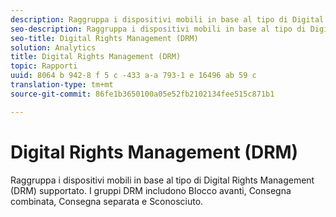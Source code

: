 ```yaml
---
description: Raggruppa i dispositivi mobili in base al tipo di Digital Rights Management (DRM) supportato. I gruppi DRM includono Blocco avanti, Consegna combinata, Consegna separata e Sconosciuto.
seo-description: Raggruppa i dispositivi mobili in base al tipo di Digital Rights Management (DRM) supportato. I gruppi DRM includono Blocco avanti, Consegna combinata, Consegna separata e Sconosciuto.
seo-title: Digital Rights Management (DRM)
solution: Analytics
title: Digital Rights Management (DRM)
topic: Rapporti
uuid: 8064 b 942-8 f 5 c -433 a-a 793-1 e 16496 ab 59 c
translation-type: tm+mt
source-git-commit: 86fe1b3650100a05e52fb2102134fee515c871b1

---
```



# Digital Rights Management (DRM)

Raggruppa i dispositivi mobili in base al tipo di Digital Rights Management (DRM) supportato. I gruppi DRM includono Blocco avanti, Consegna combinata, Consegna separata e Sconosciuto.


